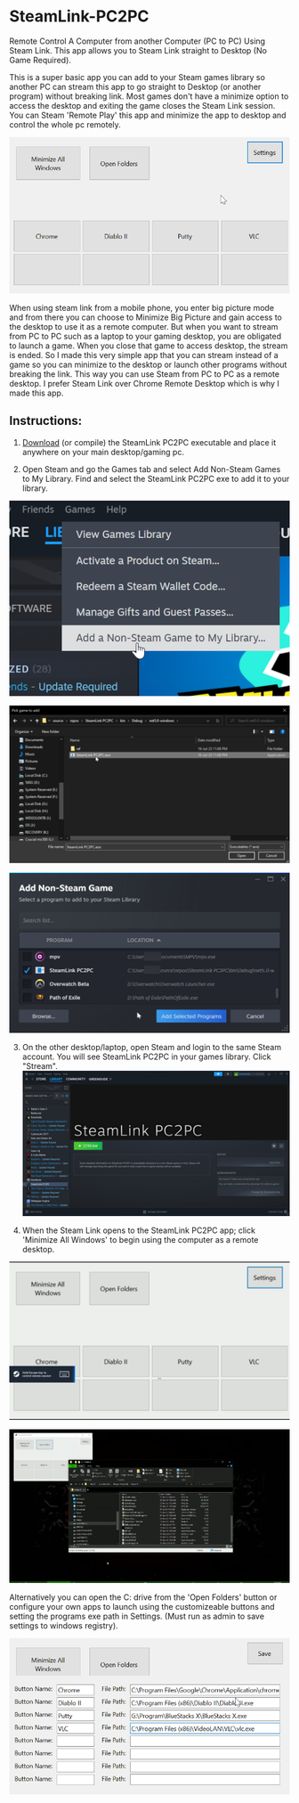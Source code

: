 # SteamLink-PC2PC
Remote Control A Computer from another Computer (PC to PC) Using Steam Link. This app allows you to Steam Link straight to Desktop (No Game Required).

This is a super basic app you can add to your Steam games library so another PC can stream this app to go straight to Desktop (or another program) without breaking link. Most games don't have a minimize option to access the desktop and exiting the game closes the Steam Link session. You can Steam 'Remote Play' this app and minimize the app to desktop and control the whole pc remotely.

![Screenshot:](https://github.com/GreenDude120/SteamLink-PC2PC/blob/master/IbOM.png)

When using steam link from a mobile phone, you enter big picture mode and from there you can choose to Minimize Big Picture and gain access to the desktop to use it as a remote computer. But when you want to stream from PC to PC such as a laptop to your gaming desktop, you are obligated to launch a game. When you close that game to access desktop, the stream is ended. So I made this very simple app that you can stream instead of a game so you can minimize to the desktop or launch other programs without breaking the link. This way you can use Steam from PC to PC as a remote desktop. I prefer Steam Link over Chrome Remote Desktop which is why I made this app.

## Instructions:

1) [Download](https://github.com/GreenDude120/SteamLink-PC2PC/releases/tag/release) (or compile) the SteamLink PC2PC executable and place it anywhere on your main desktop/gaming pc.

2) Open Steam and go the Games tab and select Add Non-Steam Games to My Library. Find and select the SteamLink PC2PC exe to add it to your library.

![Screenshot:](https://github.com/GreenDude120/SteamLink-PC2PC/blob/master/Z2Av.png)

![Screenshot:](https://github.com/GreenDude120/SteamLink-PC2PC/blob/master/14qf.png)

![Screenshot:](https://github.com/GreenDude120/SteamLink-PC2PC/blob/master/zsH8.png)

3) On the other desktop/laptop, open Steam and login to the same Steam account. You will see SteamLink PC2PC in your games library. Click "Stream".
![Screenshot:](https://github.com/GreenDude120/SteamLink-PC2PC/blob/master/r909Ypf.png)

4) When the Steam Link opens to the SteamLink PC2PC app; click 'Minimize All Windows' to begin using the computer as a remote desktop.

![Screenshot:](https://github.com/GreenDude120/SteamLink-PC2PC/blob/master/GbB0yWS.png)

![Screenshot:](https://github.com/GreenDude120/SteamLink-PC2PC/blob/master/UhAurOg.png)

Alternatively you can open the C: drive from the 'Open Folders' button or configure your own apps to launch using the customizeable buttons and setting the programs exe path in Settings. (Must run as admin to save settings to windows registry).

![Screenshot:](https://github.com/GreenDude120/SteamLink-PC2PC/blob/master/lni2.png)
